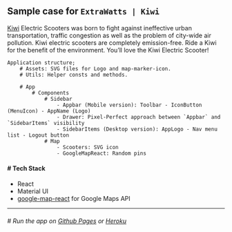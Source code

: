 ## Sample case for `ExtraWatts | Kiwi`
[Kiwi](https://ride.kiwi/) Electric Scooters was born to fight against ineffective urban transportation, traffic congestion as well as the problem of city-wide air pollution. Kiwi electric scooters are completely emission-free. Ride a Kiwi for the benefit of the environment. You’ll love the Kiwi Electric Scooter!

```
Application structure;
    # Assets: SVG files for Logo and map-marker-icon. 
    # Utils: Helper consts and methods.

    # App
        # Components
            # Sidebar
                - Appbar (Mobile version): Toolbar - IconButton (MenuIcon) - AppName (Logo)
                - Drawer: Pixel-Perfect approach between `Appbar` and `SidebarItems` visibility
                - SidebarItems (Desktop version): AppLogo - Nav menu list - Logout button
            # Map
                - Scooters: SVG icon
                - GoogleMapReact: Random pins
```

#### # Tech Stack
- React
- Material UI
- [google-map-react](https://github.com/google-map-react/google-map-react) for Google Maps API

---
###### # Run the app on [Github Pages](https://nuri-engin.github.io/ExtraWatts-case/) or [Heroku](https://kiwi-ride.herokuapp.com/) 
